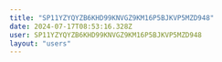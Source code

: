 ```yaml
---
title: "SP11YZYQYZB6KHD99KNVGZ9KM16P5BJKVP5MZD948"
date: 2024-07-17T08:53:16.328Z
user: SP11YZYQYZB6KHD99KNVGZ9KM16P5BJKVP5MZD948
layout: "users"
---
```

    